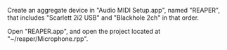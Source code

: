 Create an aggregate device in "Audio MIDI Setup.app", named "REAPER", that includes "Scarlett 2i2 USB" and "Blackhole 2ch" in that order.

Open "REAPER.app", and open the project located at "~/reaper/Microphone.rpp".